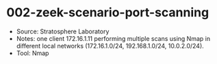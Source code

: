 # 002-zeek-scenario-port-scanning

- Source: Stratosphere Laboratory
- Notes: one client 172.16.1.11 performing multiple scans using Nmap in different local networks (172.16.1.0/24, 192.168.1.0/24, 10.0.2.0/24).
- Tool: Nmap
